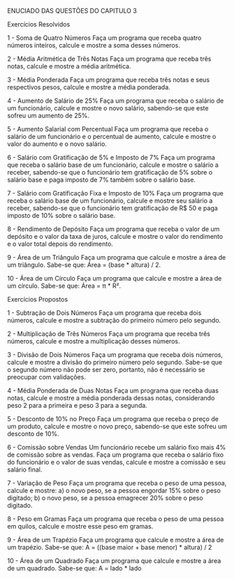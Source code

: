 
 ENUCIADO DAS QUESTÕES DO CAPITULO 3

 Exercícios Resolvidos
 
1 - Soma de Quatro Números
Faça um programa que receba quatro números inteiros, calcule e mostre a soma desses números.

2 - Média Aritmética de Três Notas
Faça um programa que receba três notas, calcule e mostre a média aritmética.

3 - Média Ponderada
Faça um programa que receba três notas e seus respectivos pesos, calcule e mostre a média ponderada.

4 - Aumento de Salário de 25%
Faça um programa que receba o salário de um funcionário, calcule e mostre o novo salário, sabendo-se que este sofreu um aumento de 25%.

5 - Aumento Salarial com Percentual
Faça um programa que receba o salário de um funcionário e o percentual de aumento, calcule e mostre o valor do aumento e o novo salário.

6 - Salário com Gratificação de 5% e Imposto de 7%
Faça um programa que receba o salário base de um funcionário, calcule e mostre o salário a receber, sabendo-se que o funcionário tem gratificação de 5% sobre o salário base e paga imposto de 7% também sobre o salário base.

7 - Salário com Gratificação Fixa e Imposto de 10%
Faça um programa que receba o salário base de um funcionário, calcule e mostre seu salário a receber, sabendo-se que o funcionário tem gratificação de R$ 50 e paga imposto de 10% sobre o salário base.

8 - Rendimento de Depósito
Faça um programa que receba o valor de um depósito e o valor da taxa de juros, calcule e mostre o valor do rendimento e o valor total depois do rendimento.

9 - Área de um Triângulo
Faça um programa que calcule e mostre a área de um triângulo. Sabe-se que: Área = (base * altura) / 2.

10 - Área de um Círculo
Faça um programa que calcule e mostre a área de um círculo. Sabe-se que: Área = π * R².

Exercícios Propostos

1 - Subtração de Dois Números
Faça um programa que receba dois números, calcule e mostre a subtração do primeiro número pelo segundo.

2 - Multiplicação de Três Números
Faça um programa que receba três números, calcule e mostre a multiplicação desses números.

3 - Divisão de Dois Números
Faça um programa que receba dois números, calcule e mostre a divisão do primeiro número pelo segundo.
Sabe-se que o segundo número não pode ser zero, portanto, não é necessário se preocupar com validações.

4 - Média Ponderada de Duas Notas
Faça um programa que receba duas notas, calcule e mostre a média ponderada dessas notas, considerando peso 2 para a primeira e peso 3 para a segunda.

5 - Desconto de 10% no Preço
Faça um programa que receba o preço de um produto, calcule e mostre o novo preço, sabendo-se que este sofreu um desconto de 10%.

6 - Comissão sobre Vendas
Um funcionário recebe um salário fixo mais 4% de comissão sobre as vendas.
Faça um programa que receba o salário fixo do funcionário e o valor de suas vendas, calcule e mostre a comissão e seu salário final.

7 - Variação de Peso
Faça um programa que receba o peso de uma pessoa, calcule e mostre:
a) o novo peso, se a pessoa engordar 15% sobre o peso digitado;
b) o novo peso, se a pessoa emagrecer 20% sobre o peso digitado.

8 - Peso em Gramas
Faça um programa que receba o peso de uma pessoa em quilos, calcule e mostre esse peso em gramas.

9 - Área de um Trapézio
Faça um programa que calcule e mostre a área de um trapézio.
Sabe-se que: A = ((base maior + base menor) * altura) / 2

10 - Área de um Quadrado
Faça um programa que calcule e mostre a área de um quadrado.
Sabe-se que: A = lado * lado
